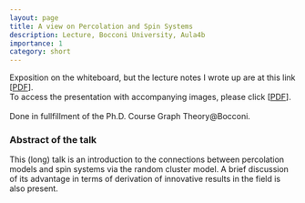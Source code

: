 ```yaml
---
layout: page
title: A view on Percolation and Spin Systems
description: Lecture, Bocconi University, Aula4b
importance: 1
category: short
---
```


Exposition on the whiteboard, but the lecture notes I wrote up are at this link \[[PDF](https://simonegiancola09.github.io/assets/pdf/percolation_lecture.pdf)\]. 
<br/>
To access the presentation with accompanying images, please click \[[PDF](http://simonegiancola09.github.io/assets/pdf/percolation_lecture_presentation.pdf)\].  
<br/>
Done in fullfillment of the Ph.D. Course Graph Theory@Bocconi. 

### Abstract of the talk
This (long) talk is an introduction to the connections between percolation models and spin systems via the random cluster model.
A brief discussion of its advantage in terms of derivation of innovative results in the field is also present. 
